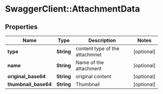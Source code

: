 # SwaggerClient::AttachmentData

## Properties
Name | Type | Description | Notes
------------ | ------------- | ------------- | -------------
**type** | **String** | content type of the attachmnet | [optional] 
**name** | **String** | Name of the attachment | [optional] 
**original_base64** | **String** | original content | [optional] 
**thumbnail_base64** | **String** | Thumbnail | [optional] 


